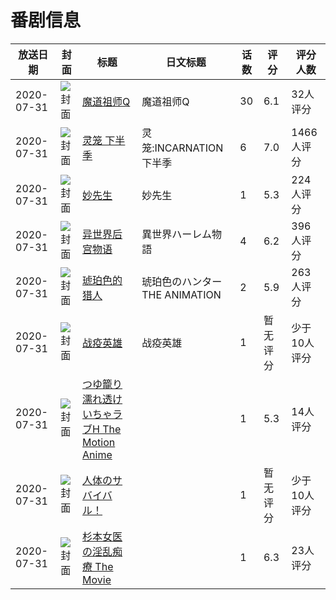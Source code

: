 # 番剧信息

|放送日期|封面|标题|日文标题|话数|评分|评分人数|
|---|---|---|---|---|---|---|
|2020-07-31|![封面](https://lain.bgm.tv/pic/cover/c/72/8d/289945_7cy4A.jpg)|[魔道祖师Q](https://bangumi.tv/subject/289945)|魔道祖师Q|30|6.1|32人评分|
|2020-07-31|![封面](https://lain.bgm.tv/pic/cover/c/40/84/291095_I9Mmq.jpg)|[灵笼 下半季](https://bangumi.tv/subject/291095)|灵笼:INCARNATION 下半季|6|7.0|1466人评分|
|2020-07-31|![封面](https://lain.bgm.tv/pic/cover/c/a2/da/294657_icyc5.jpg)|[妙先生](https://bangumi.tv/subject/294657)|妙先生|1|5.3|224人评分|
|2020-07-31|![封面](https://bangumi.tv/img/no_icon_subject.png)|[异世界后宫物语](https://bangumi.tv/subject/306659)|異世界ハーレム物語|4|6.2|396人评分|
|2020-07-31|![封面](https://bangumi.tv/img/no_icon_subject.png)|[琥珀色的猎人](https://bangumi.tv/subject/311532)|琥珀色のハンター THE ANIMATION|2|5.9|263人评分|
|2020-07-31|![封面](https://lain.bgm.tv/pic/cover/c/d0/61/312153_2cRzr.jpg)|[战疫英雄](https://bangumi.tv/subject/312153)|战疫英雄|1|暂无评分|少于10人评分|
|2020-07-31|![封面](https://bangumi.tv/img/no_icon_subject.png)|[つゆ籠り 濡れ透けいちゃラブH The Motion Anime](https://bangumi.tv/subject/315999)||1|5.3|14人评分|
|2020-07-31|![封面](https://lain.bgm.tv/pic/cover/c/e5/47/318411_kz4kt.jpg)|[人体のサバイバル！](https://bangumi.tv/subject/318411)||1|暂无评分|少于10人评分|
|2020-07-31|![封面](https://bangumi.tv/img/no_icon_subject.png)|[杉本女医の淫乱痴療 The Movie](https://bangumi.tv/subject/325876)||1|6.3|23人评分|
